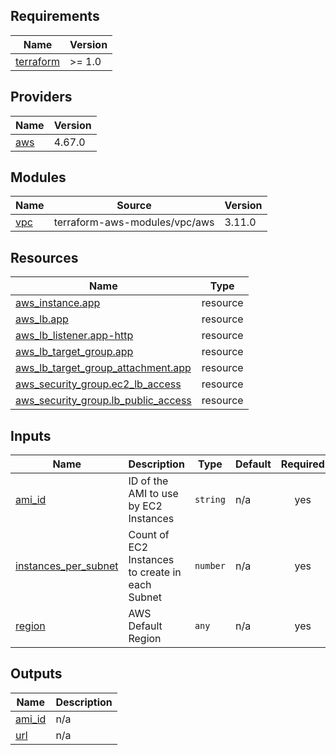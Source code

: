 ## Requirements

| Name | Version |
|------|---------|
| <a name="requirement_terraform"></a> [terraform](#requirement\_terraform) | >= 1.0 |

## Providers

| Name | Version |
|------|---------|
| <a name="provider_aws"></a> [aws](#provider\_aws) | 4.67.0 |

## Modules

| Name | Source | Version |
|------|--------|---------|
| <a name="module_vpc"></a> [vpc](#module\_vpc) | terraform-aws-modules/vpc/aws | 3.11.0 |

## Resources

| Name | Type |
|------|------|
| [aws_instance.app](https://registry.terraform.io/providers/hashicorp/aws/latest/docs/resources/instance) | resource |
| [aws_lb.app](https://registry.terraform.io/providers/hashicorp/aws/latest/docs/resources/lb) | resource |
| [aws_lb_listener.app-http](https://registry.terraform.io/providers/hashicorp/aws/latest/docs/resources/lb_listener) | resource |
| [aws_lb_target_group.app](https://registry.terraform.io/providers/hashicorp/aws/latest/docs/resources/lb_target_group) | resource |
| [aws_lb_target_group_attachment.app](https://registry.terraform.io/providers/hashicorp/aws/latest/docs/resources/lb_target_group_attachment) | resource |
| [aws_security_group.ec2_lb_access](https://registry.terraform.io/providers/hashicorp/aws/latest/docs/resources/security_group) | resource |
| [aws_security_group.lb_public_access](https://registry.terraform.io/providers/hashicorp/aws/latest/docs/resources/security_group) | resource |

## Inputs

| Name | Description | Type | Default | Required |
|------|-------------|------|---------|:--------:|
| <a name="input_ami_id"></a> [ami\_id](#input\_ami\_id) | ID of the AMI to use by EC2 Instances | `string` | n/a | yes |
| <a name="input_instances_per_subnet"></a> [instances\_per\_subnet](#input\_instances\_per\_subnet) | Count of EC2 Instances to create in each Subnet | `number` | n/a | yes |
| <a name="input_region"></a> [region](#input\_region) | AWS Default Region | `any` | n/a | yes |

## Outputs

| Name | Description |
|------|-------------|
| <a name="output_ami_id"></a> [ami\_id](#output\_ami\_id) | n/a |
| <a name="output_url"></a> [url](#output\_url) | n/a |
